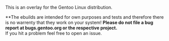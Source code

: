 
This is an overlay for the Gentoo Linux distribution.

**The ebuilds are intended for own purposes and tests and therefore there is no warrenty that they work on your system!
**Please do not file a bug report at bugs.gentoo.org or the respective project.**<br>
If you hit a problem feel free to open an issue.<br>


